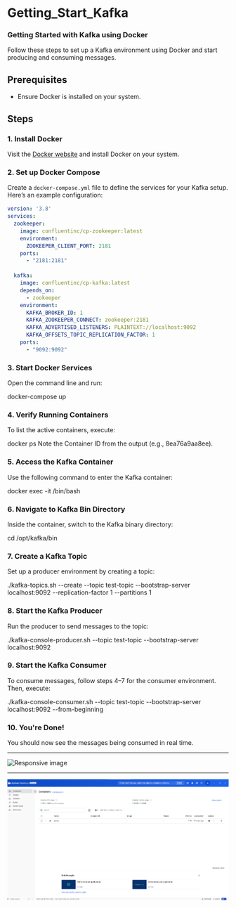 # Getting_Start_Kafka
<h3> Getting Started with Kafka using Docker</h3>

Follow these steps to set up a Kafka environment using Docker and start producing and consuming messages.

## Prerequisites

- Ensure Docker is installed on your system.

## Steps

### 1. Install Docker
Visit the [Docker website](https://www.docker.com/) and install Docker on your system.

### 2. Set up Docker Compose
Create a `docker-compose.yml` file to define the services for your Kafka setup. Here’s an example configuration:

```yaml
version: '3.8'
services:
  zookeeper:
    image: confluentinc/cp-zookeeper:latest
    environment:
      ZOOKEEPER_CLIENT_PORT: 2181
    ports:
      - "2181:2181"

  kafka:
    image: confluentinc/cp-kafka:latest
    depends_on:
      - zookeeper
    environment:
      KAFKA_BROKER_ID: 1
      KAFKA_ZOOKEEPER_CONNECT: zookeeper:2181
      KAFKA_ADVERTISED_LISTENERS: PLAINTEXT://localhost:9092
      KAFKA_OFFSETS_TOPIC_REPLICATION_FACTOR: 1
    ports:
      - "9092:9092"
```

### 3. Start Docker Services
Open the command line and run:

docker-compose up
### 4. Verify Running Containers
To list the active containers, execute:

docker ps
Note the Container ID from the output (e.g., 8ea76a9aa8ee).

### 5. Access the Kafka Container
Use the following command to enter the Kafka container:

docker exec -it <container-id> /bin/bash
### 6. Navigate to Kafka Bin Directory
Inside the container, switch to the Kafka binary directory:

cd /opt/kafka/bin
### 7. Create a Kafka Topic
Set up a producer environment by creating a topic:

./kafka-topics.sh --create --topic test-topic --bootstrap-server localhost:9092 --replication-factor 1 --partitions 1
### 8. Start the Kafka Producer
Run the producer to send messages to the topic:

./kafka-console-producer.sh --topic test-topic --bootstrap-server localhost:9092
### 9. Start the Kafka Consumer
To consume messages, follow steps 4–7 for the consumer environment. Then, execute:

./kafka-console-consumer.sh --topic test-topic --bootstrap-server localhost:9092 --from-beginning
### 10. You're Done!
You should now see the messages being consumed in real time.



<hr>
<img src="https://th.bing.com/th/id/R.a2f46e02ea8f7f8af6c6989687bd6b52?rik=0keMY0UQso%2b1kg&riu=http%3a%2f%2flogz.io%2fwp-content%2fuploads%2f2016%2f01%2fdocker-facebook.png&ehk=vi9I6O3dyq5d2%2bOmy8ZDLrWQv2LbFNVfkFhTEcajShM%3d&risl=&pid=ImgRaw&r=0" class="img-fluid" alt="Responsive image">
<hr>
<img src="https://github.com/ayushsiloiya619/Getting_Start_Kafka/blob/main/Images/Dock.png" class="img-fluid" alt="Responsive image">
